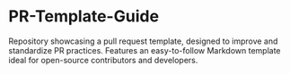 # PR-Template-Guide
Repository showcasing a pull request template, designed to improve and standardize PR practices. Features an easy-to-follow Markdown template ideal for open-source contributors and developers.
